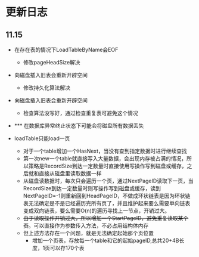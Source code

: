 # 更新日志

## 11.15

* 在存在表的情况下LoadTableByName会EOF

  * 修改pageHeadSize解决
* 向磁盘插入旧表会重新开辟空间

  * 修改持久化算法解决
* 向磁盘插入旧表会重新开辟空间
  * 检查算法没写好，通过检查重复表可避免这个情况
* *** 在数据库异常终止状态下可能会将磁盘所有数据丢失
* loadTable只能load一页
  * 对于一个table增加一个HasNext，当没有查到指定数据时进行继续查找
  * 第一次new一个table就直接写入大量数据，会出现内存被占满的情况，所以策略是RecordSize到达一定数量时直接使用写操作写到磁盘或缓存，之后就和直接从磁盘里读取数据一样
  * 从磁盘读数据时，每次只会遍历一个页，通过NextPageID读取下一页，当RecordSize到达一定数量时则写操作写到磁盘或缓存，读到NextPageID=-1则重新回到HeadPageID，不做成环状链表是因为环状链表无法确定是不是已经遍历完所有页了，并且维护起来要么需要单向链表变成双向链表，要么需要O(n)的遍历寻找上一节点，开销过大。
  * ~~由于读取操作开销过大，所以增加一个StartPageID，避免重复读取某个页~~。可以直接作为参数传入方法，不必占用结构体内存
  * 但上述方法存在一个问题，就是无法确定起始那个页位置
    * 增加一个页表，存放每一个table和它的起始pageID,总共20+4B长度，1页可以存170个表
